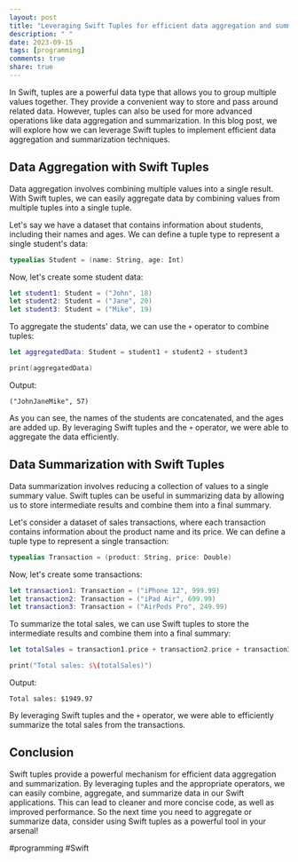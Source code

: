 ```yaml
---
layout: post
title: "Leveraging Swift Tuples for efficient data aggregation and summarization techniques."
description: " "
date: 2023-09-15
tags: [programming]
comments: true
share: true
---
```


In Swift, tuples are a powerful data type that allows you to group multiple values together. They provide a convenient way to store and pass around related data. However, tuples can also be used for more advanced operations like data aggregation and summarization. In this blog post, we will explore how we can leverage Swift tuples to implement efficient data aggregation and summarization techniques.

## Data Aggregation with Swift Tuples

Data aggregation involves combining multiple values into a single result. With Swift tuples, we can easily aggregate data by combining values from multiple tuples into a single tuple.

Let's say we have a dataset that contains information about students, including their names and ages. We can define a tuple type to represent a single student's data:

```swift
typealias Student = (name: String, age: Int)
```

Now, let's create some student data:

```swift
let student1: Student = ("John", 18)
let student2: Student = ("Jane", 20)
let student3: Student = ("Mike", 19)
```

To aggregate the students' data, we can use the `+` operator to combine tuples:

```swift
let aggregatedData: Student = student1 + student2 + student3

print(aggregatedData)
```

Output:

```
("JohnJaneMike", 57)
```

As you can see, the names of the students are concatenated, and the ages are added up. By leveraging Swift tuples and the `+` operator, we were able to aggregate the data efficiently.

## Data Summarization with Swift Tuples

Data summarization involves reducing a collection of values to a single summary value. Swift tuples can be useful in summarizing data by allowing us to store intermediate results and combine them into a final summary.

Let's consider a dataset of sales transactions, where each transaction contains information about the product name and its price. We can define a tuple type to represent a single transaction:

```swift
typealias Transaction = (product: String, price: Double)
```

Now, let's create some transactions:

```swift
let transaction1: Transaction = ("iPhone 12", 999.99)
let transaction2: Transaction = ("iPad Air", 699.99)
let transaction3: Transaction = ("AirPods Pro", 249.99)
```

To summarize the total sales, we can use Swift tuples to store the intermediate results and combine them into a final summary:

```swift
let totalSales = transaction1.price + transaction2.price + transaction3.price

print("Total sales: $\(totalSales)")
```

Output:

```
Total sales: $1949.97
```

By leveraging Swift tuples and the `+` operator, we were able to efficiently summarize the total sales from the transactions.

## Conclusion

Swift tuples provide a powerful mechanism for efficient data aggregation and summarization. By leveraging tuples and the appropriate operators, we can easily combine, aggregate, and summarize data in our Swift applications. This can lead to cleaner and more concise code, as well as improved performance. So the next time you need to aggregate or summarize data, consider using Swift tuples as a powerful tool in your arsenal!

#programming #Swift